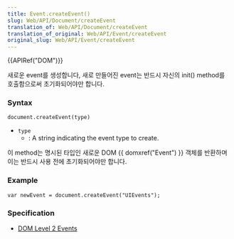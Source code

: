```yaml
---
title: Event.createEvent()
slug: Web/API/Document/createEvent
translation_of: Web/API/Document/createEvent
translation_of_original: Web/API/Event/createEvent
original_slug: Web/API/Event/createEvent
---
```

{{APIRef("DOM")}}

새로운 event를 생성합니다, 새로 만들어진 event는 반드시 자신의 init() method를 호출함으로써 초기화되어야만 합니다.

### Syntax

    document.createEvent(type)

- `type`
  - : A string indicating the event type to create.

이 method는 명시된 타입인 새로운 DOM {{ domxref("Event") }} 객체를 반환하며 이는 반드시 사용 전에 초기화되어야만 합니다.

### Example

    var newEvent = document.createEvent("UIEvents");

### Specification

- [DOM Level 2 Events](http://www.w3.org/TR/DOM-Level-2-Events/events.html#Events-document)
